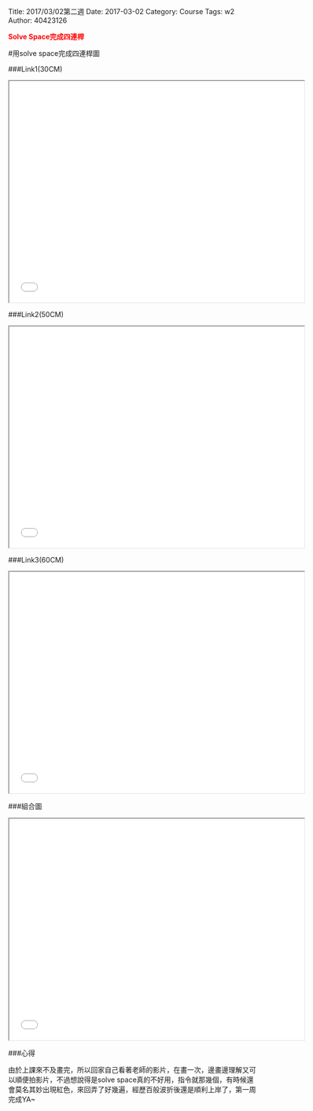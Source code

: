Title: 2017/03/02第二週
Date: 2017-03-02
Category: Course
Tags: w2
Author: 40423126

<b><font color="red">Solve Space完成四連桿</font></b>

<!-- PELICAN_END_SUMMARY -->

#用solve space完成四連桿圖

###Link1(30CM)
<iframe src="./../picture/30.html" width="600" height="450"></iframe>

###Link2(50CM)
<iframe src="./../picture/50.html" width="600" height="450"></iframe>

###Link3(60CM)
<iframe src="./../picture/60.html" width="600" height="450"></iframe>

###組合圖
<iframe src="./../picture/fourbar_move.html" width="600" height="450"></iframe>

 ###心得
 
 由於上課來不及畫完，所以回家自己看著老師的影片，在畫一次，邊畫邊理解又可以順便拍影片，不過想說得是solve space真的不好用，指令就那幾個，有時候還會莫名其妙出現紅色，來回弄了好幾遍，經歷百般波折後還是順利上岸了，第一周完成YA~






